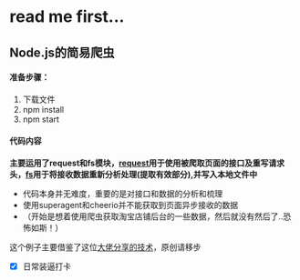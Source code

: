 # read me first...

## Node.js的简易爬虫

#### 准备步骤：

1. 下载文件
2. npm install
3. npm start

#### 代码内容

**主要运用了request和fs模块，[request](https://github.com/request/request)用于使用被爬取页面的接口及重写请求头，[fs](http://nodejs.cn/api/fs.html#fs_fs_writefile_file_data_options_callback)用于将接收数据重新分析处理(提取有效部分),并写入本地文件中**

* 代码本身并无难度，重要的是对接口和数据的分析和梳理 
* 使用superagent和cheerio并不能获取到页面异步接收的数据
* （开始是想着使用爬虫获取淘宝店铺后台的一些数据，然后就没有然后了..恐怖如斯！）

这个例子主要借鉴了这位[大佬分享的技术](http://tosim.top/2017/07/21/nodejs%E7%88%AC%E8%99%AB%E6%8A%93%E5%8F%96%E5%BC%82%E6%AD%A5%E6%95%B0%E6%8D%AE/#more)，原创请移步

- [x] 日常装逼打卡  
